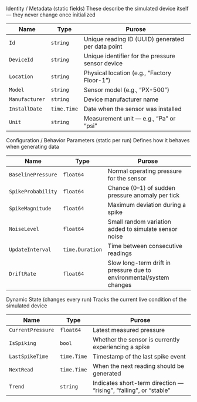Identity / Metadata (static fields)
These describe the simulated device itself — they never change once initialized

| **Name**       | **Type**    | **Purose**                                        |
| -------------- | ----------- | ------------------------------------------------- |
| `Id`           | `string`    | Unique reading ID (UUID) generated per data point |
| `DeviceId`     | `string`    | Unique identifier for the pressure sensor device  |
| `Location`     | `string`    | Physical location (e.g., “Factory Floor-1”)       |
| `Model`        | `string`    | Sensor model (e.g., “PX-500”)                     |
| `Manufacturer` | `string`    | Device manufacturer name                          |
| `InstallDate`  | `time.Time` | Date when the sensor was installed                |
| `Unit`         | `string`    | Measurement unit — e.g., “Pa” or “psi”            |


Configuration / Behavior Parameters (static per run)
Defines how it behaves when generating data

| **Name**           | **Type**        | **Purose**                                                           |
| ------------------ | --------------- | -------------------------------------------------------------------- |
| `BaselinePressure` | `float64`       | Normal operating pressure for the sensor                             |
| `SpikeProbability` | `float64`       | Chance (0–1) of sudden pressure anomaly per tick                     |
| `SpikeMagnitude`   | `float64`       | Maximum deviation during a spike                                     |
| `NoiseLevel`       | `float64`       | Small random variation added to simulate sensor noise                |
| `UpdateInterval`   | `time.Duration` | Time between consecutive readings                                    |
| `DriftRate`        | `float64`       | Slow long-term drift in pressure due to environmental/system changes |


Dynamic State (changes every run)
Tracks the current live condition of the simulated device

| **Name**          | **Type**    | **Purose**                                                        |
| ----------------- | ----------- | ----------------------------------------------------------------- |
| `CurrentPressure` | `float64`   | Latest measured pressure                                          |
| `IsSpiking`       | `bool`      | Whether the sensor is currently experiencing a spike              |
| `LastSpikeTime`   | `time.Time` | Timestamp of the last spike event                                 |
| `NextRead`        | `time.Time` | When the next reading should be generated                         |
| `Trend`           | `string`    | Indicates short-term direction — “rising”, “falling”, or “stable” |
